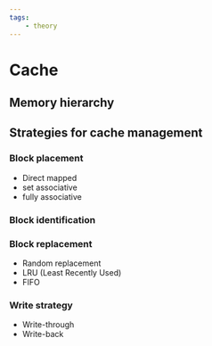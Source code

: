 ```yaml
---
tags:
    - theory
---
```


# Cache

## Memory hierarchy



## Strategies for cache management

### Block placement

- Direct mapped 
- set associative
- fully associative

### Block identification

### Block replacement

- Random replacement
- LRU (Least Recently Used)
- FIFO

### Write strategy

- Write-through
- Write-back

